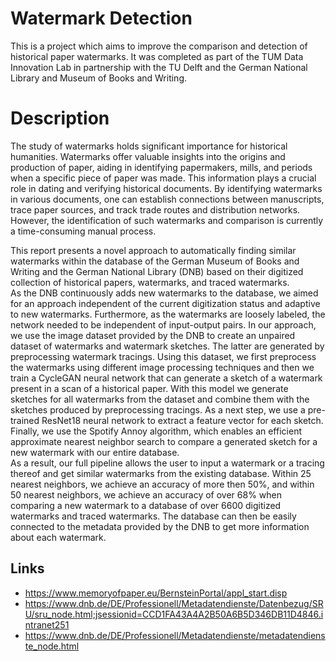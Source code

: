 # Watermark Detection
This is a project which aims to improve the comparison and detection of historical paper watermarks.
It was completed as part of the TUM Data Innovation Lab in partnership with the TU Delft and the German National Library and Museum of Books and Writing.

# Description
The study of watermarks holds significant importance for historical humanities. Watermarks offer valuable insights into the origins and production of paper, aiding in identifying papermakers, mills, and periods when a specific piece of paper was made. This information plays a crucial role in dating and verifying historical documents. By identifying watermarks in various documents, one can establish connections between manuscripts, trace paper sources, and track trade routes and distribution networks. However, the identification of such watermarks and comparison is currently a time-consuming manual process. 
 
This report presents a novel approach to automatically finding similar watermarks within the database of the German Museum of Books and Writing and the German National Library (DNB) based on their digitized collection of historical papers, watermarks, and traced watermarks.  
As the DNB continuously adds new watermarks to the database, we aimed for an approach independent of the current digitization status and adaptive to new watermarks. Furthermore, as the watermarks are loosely labeled, the network needed to be independent of input-output pairs.
In our approach, we use the image dataset provided by the DNB to create an unpaired dataset of watermarks and watermark sketches. The latter are generated by preprocessing watermark tracings. Using this dataset, we first preprocess the watermarks using different image processing techniques and then we train a CycleGAN neural network that can generate a sketch of a watermark present in a scan of a historical paper. With this model we generate sketches for all watermarks from the dataset and combine them with the sketches produced by preprocessing tracings. As a next step, we use a pre-trained ResNet18 neural network to extract a feature vector for each sketch. Finally, we use the Spotify Annoy algorithm, which enables an efficient approximate nearest neighbor search to compare a  generated  sketch for a new watermark with our entire database.  
As a result, our full pipeline allows the user to input a watermark or a tracing thereof and get similar watermarks from the existing database. Within 25 nearest neighbors, we achieve an accuracy of more then 50%, and within 50 nearest neighbors, we achieve an accuracy of over 68% when comparing a new watermark to a database of over 6600 digitized watermarks and traced watermarks. The database can then be easily connected to the metadata provided by the DNB to get more information about each watermark. 

## Links
 - https://www.memoryofpaper.eu/BernsteinPortal/appl_start.disp
 - https://www.dnb.de/DE/Professionell/Metadatendienste/Datenbezug/SRU/sru_node.html;jsessionid=CCD1FA43A4A2B50A6B5D346DB11D4846.intranet251
 - https://www.dnb.de/DE/Professionell/Metadatendienste/metadatendienste_node.html
